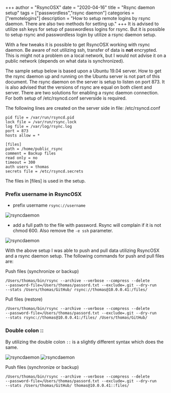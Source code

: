 +++
author = "RsyncOSX"
date = "2020-04-16"
title =  "Rsync daemon setup"
tags = ["passwordless","rsync daemon"]
categories = ["remotelogins"]
description = "How to setup remote logins by rsync daemon. There are also two methods for setting up."
+++
It is advised to utilize ssh keys for setup of passwordless logins for rsync. But it is possible to setup rsync and passwordless login by utilize a rsync daemon setup.

With a few tweaks it is possible to get RsyncOSX working with rsync daemon. Be aware of not utilizing ssh, transfer of data is **not** encrypted. This is might not a problem on a local network, but I would not advise it on a public network (depends on what data is synchronized).

The sample setup below is based upon a Ubuntu 19.04 server. How to get the rsync daemon up and running on the Ubuntu server is not part of this document. The rsync daemon on the server is setup to listen on port 873. It is also advised that the versions of rsync are equal on both client and server. There are two solutions for enabling a rsync daemon connection. For both setup of /etc/rsyncd.conf serverside is required.

The following lines are created on the server side in file: /etc/rsyncd.conf
```
pid file = /var/run/rsyncd.pid
lock file = /var/run/rsync.lock
log file = /var/log/rsync.log
port = 873
hosts allow = *
```
```
[files]
path = /home/public_rsync
comment = Backup files
read only = no
timeout = 300
auth users = thomas
secrets file = /etc/rsyncd.secrets
```

The files in [files] is used in the setup.

### Prefix username in RsyncOSX

- prefix username `rsync://username`

![rsyncdaemon](/images/RsyncOSX/master/rsyncdaemon/rsyncdaemon1.png)

- add a full path to the file with password. Rsync will complain if it is not chmod 600. Also remove the `-e ssh` parameter.

![rsyncdaemon](/images/RsyncOSX/master/rsyncdaemon/rsyncdaemon2.png)

With the above setup I was able to push and pull data utilizing RsyncOSX and a rsync daemon setup. The following commands for push and pull files are:

Push files (synchronize or backup)
```
/Users/thomas/bin/rsync --archive --verbose --compress --delete
--password-file=/Users/thomas/passord.txt --exclude=.git --dry-run
--stats /Users/thomas/GitHub/ rsync://thomas@10.0.0.41:/files/
```
Pull files (restore)
```
/Users/thomas/bin/rsync --archive --verbose --compress --delete
--password-file=/Users/thomas/passord.txt --exclude=.git --dry-run
--stats rsync://thomas@10.0.0.41:/files/ /Users/thomas/GitHub/
```
### Double colon ::

By utilizing the double colon `::` is a slightly different syntax which does the same.  

![rsyncdaemon](/images/RsyncOSX/master/rsyncdaemon/rsyncdaemon3.png)
![rsyncdaemon](/images/RsyncOSX/master/rsyncdaemon/rsyncdaemon4.png)

Push files (synchronize or backup)
```
/Users/thomas/bin/rsync --archive --verbose --compress --delete
--password-file=/Users/thomas/passord.txt --exclude=.git --dry-run
--stats /Users/thomas/GitHub/ thomas@10.0.0.41::files/
```
